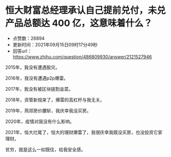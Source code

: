 # 恒大财富总经理承认自己提前兑付，未兑产品总额达 400 亿，这意味着什么？
- 点赞数：26894
- 更新时间：2021年09月15日09时17分49秒
- 回答url：https://www.zhihu.com/question/486809930/answer/2121527946
<body>
 <p data-pid="95pw5FgJ">2015年，我没有遭遇股灾。</p>
 <p data-pid="2kfkzJXr">2016年，我没有遭遇p2p爆雷。</p>
 <p data-pid="5Xb5mqz9">2017年，我没有被区块链割韭菜。</p>
 <p data-pid="f2lodF-O">2018年，资管新规来了，爆雷的高杠杆与我无关。</p>
 <p data-pid="TXF7zcKa">2019年，燕郊房价腰斩，我庆幸我没买房。</p>
 <p data-pid="eup8cWZW">2020年，疫情对我没有什么影响。</p>
 <p data-pid="wGYhW_EP">2021年，恒大烂尾了，恒大的理财爆雷了，我很庆幸我既没买房，也没投资它家理财。</p>
 <p data-pid="Ge8au49l">贫穷，就是这么一如既往，给我安全感。</p>
</body>